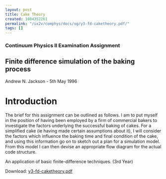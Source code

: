 ```yaml
---
layout: post
title: Cake Theory
created: 1084352261
permalink: "/ix2v/comphys/docs/ug/y3-fd-caketheory.pdf/"
tags: []
---
```

### Continuum Physics II Examination Assignment
## Finite difference simulation of the baking process
Andrew N. Jackson - 5th May 1996
# Introduction
The brief for this assignment can be outlined as follows. I am to put myself in the position of having been employed by a firm of commercial bakers to investigate the factors underlying the successful baking of cakes. For a simplified cake (ie having made certain assumptions about it), I will consider the factors which influence the baking time and final condition of the cake, and using this information go on to sketch out a plan for a simulation model. From this model I can then devise an appropriate flow diagram for the actual code structure.

An application of basic finite-difference techniques. (3rd Year)

Download: <a href="/page/files/y3-fd-caketheory.pdf">y3-fd-caketheory.pdf</a>
